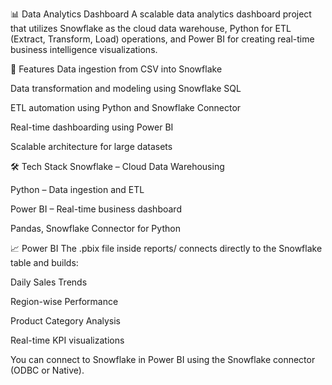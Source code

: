 📊 Data Analytics Dashboard
A scalable data analytics dashboard project that utilizes Snowflake as the cloud data warehouse, Python for ETL (Extract, Transform, Load) operations, and Power BI for creating real-time business intelligence visualizations.

🚀 Features
Data ingestion from CSV into Snowflake

Data transformation and modeling using Snowflake SQL

ETL automation using Python and Snowflake Connector

Real-time dashboarding using Power BI

Scalable architecture for large datasets

🛠️ Tech Stack
Snowflake – Cloud Data Warehousing

Python – Data ingestion and ETL

Power BI – Real-time business dashboard

Pandas, Snowflake Connector for Python

📈 Power BI
The .pbix file inside reports/ connects directly to the Snowflake table and builds:

Daily Sales Trends

Region-wise Performance

Product Category Analysis

Real-time KPI visualizations

You can connect to Snowflake in Power BI using the Snowflake connector (ODBC or Native).
